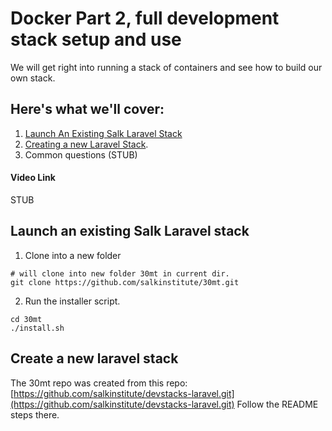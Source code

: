 # Docker Part 2, full development stack setup and use
We will get right into running a stack of containers and see how to build our own stack.

## Here's what we'll cover:
  1. [Launch An Existing Salk Laravel Stack](#launch-an-existing-salk-laravel-stack)
  2. [Creating a new Laravel Stack](#creating-a-new-laravel-stack).
  3. Common questions (STUB)

#### Video Link
STUB 

## Launch an existing Salk Laravel stack
1. Clone into a new folder
```
# will clone into new folder 30mt in current dir.
git clone https://github.com/salkinstitute/30mt.git
```
2. Run the installer script.
```
cd 30mt
./install.sh
```
## Create a new laravel stack

The 30mt repo was created from this repo: [https://github.com/salkinstitute/devstacks-laravel.git](https://github.com/salkinstitute/devstacks-laravel.git)
Follow the README steps there.
